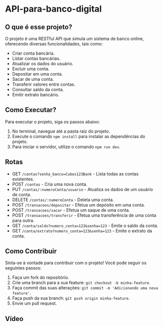 # API-para-banco-digital

## O que é esse projeto?

O projeto é uma RESTful API que simula um sistema de banco online, oferecendo diversas funcionalidades, tais como:

- Criar conta bancária.
- Listar contas bancárias.
- Atualizar os dados do usuário.
- Excluir uma conta.
- Depositar em uma conta.
- Sacar de uma conta.
- Transferir valores entre contas.
- Consultar saldo da conta.
- Emitir extrato bancário.

## Como Executar?

Para executar o projeto, siga os passos abaixo:

1. No terminal, navegue até a pasta raiz do projeto.
2. Execute o comando `npm install` para instalar as dependências do projeto.
3. Para iniciar o servidor, utilize o comando `npm run dev`.

## Rotas

- GET `/contas?senha_banco=Cubos123Bank` - Lista todas as contas existentes.
- POST `/contas` - Cria uma nova conta.
- PUT `/contas/:numeroConta/usuario` - Atualiza os dados de um usuário de conta.
- DELETE `/contas/:numeroConta` - Deleta uma conta.
- POST `/transacoes/depositar` - Efetua um depósito em uma conta.
- POST `/transacoes/sacar` - Efetua um saque de uma conta.
- POST `/transacoes/transferir` - Efetua uma transferência de uma conta para outra.
- GET `/conta/saldo?numero_conta=123&senha=123` - Emite o saldo da conta.
- GET `/conta/extrato?numero_conta=123&senha=123` - Emite o extrato da conta.

## Como Contribuir

Sinta-se à vontade para contribuir com o projeto! Você pode seguir os seguintes passos:

1. Faça um fork do repositório.
2. Crie uma branch para a sua feature: `git checkout -b minha-feature`.
3. Faça commit das suas alterações: `git commit -m 'Adicionando uma nova feature'`.
4. Faça push da sua branch: `git push origin minha-feature`.
5. Envie um pull request.

## Vídeo